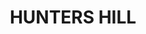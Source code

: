 ---
lastmod: '2025-04-06T06:05:20+00:00'
latitude: -33.836102
layout: suburb
longitude: 151.149126
postcode: '2110'
state: NSW
title: HUNTERS HILL
url: /nsw/hunters-hill/
---